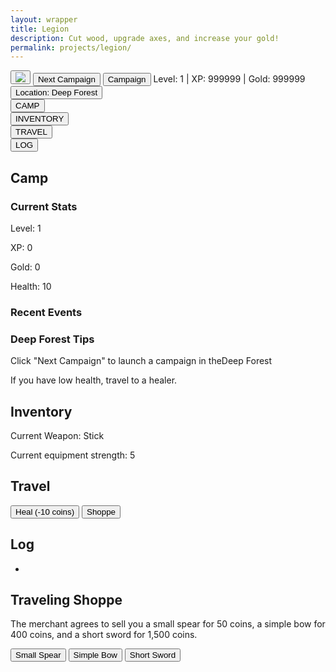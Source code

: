 ```yaml
---
layout: wrapper
title: Legion
description: Cut wood, upgrade axes, and increase your gold!
permalink: projects/legion/
---
```



<link rel="stylesheet" type="text/css" href="{{ site.url }}/assets/css/legion.css">
<!--
<section id="accMenu">
	<h3>Account Menu</h3>
</section>
<div id="News">
    <h4>News</h4>
</div>
-->

<section id="legionHeader">
    <div class="leagionHeaderHeader"></div>
    <button class="legionButton" id="imgButton">
    <img src='{{site.url}}/assets/img/legion/sword.png'>
    </button>
    <button class="legionButton" id="camButton">Next Campaign</button>
    <button class="legionButton" id="camButton2">Campaign</button>
    <span id="stats">Level: 1 | XP: 999999 | Gold: 999999</span>
    <button class="legionButton" id="locButton">Location: <span id="locationSpan">Deep Forest</span></button>
    <div class="legionHeaderFooter"></div>
</section>
<section id="navBlocks">
    <div class="navBlock">
        <button>CAMP</button>
    </div>
    <div class="navBlock">
        <button>INVENTORY</button>
    </div>
    <div class="navBlock">
        <button>TRAVEL</button>
    </div>
    <div class="navBlock">
        <button>LOG</button>
    </div>
</section>
<div id="moreInfoContainer">
<section class="moreInfo" id="camp">
    <h2>Camp</h2>
    <section class="moreInfoSection" id="currentStats">
        <h3>Current Stats</h3>
        <div id="myProgress">
        <div id="myBar"></div>
        </div>
        <p>Level: <span id="level">1</span></p>
        <p>XP: <span id="xp">0</span></p>
        <p>Gold: <span id="gold">0</span></p>
        <p>Health: <span id="health">10</span></p>
    </section>
    <section class="moreInfoSection" id="recentEvents">
        <h3>Recent Events</h3>
        <ol id="recentEventsUL">
            <li style="display: none"></li>
            <li style="display: none"></li>
            <li style="display: none"></li>
        </ol>
    </section>
    <section class="moreInfoSection" id="locationTips">
        <div class="infoContainer" id="deepForestInfoContainer">
            <h3><span class="location">Deep Forest</span> Tips</h3>
            <p>Click "Next Campaign" to launch a campaign in the<span class="location">Deep Forest</span></p>
            <p>If you have low health, travel to a healer.</p>
        </div>
    </section>
</section>
<section class="moreInfo" id="inventory">
    <h2>Inventory</h2>
    <p>Current Weapon: <span id="weaponSpan">Stick</span></p>
    <p>Current equipment strength: <span id="strengthSpan">5</span></p>
</section>

<section class="moreInfo" id="travel">
    <h2>Travel</h2>
    <button id="healButton">Heal (-10 coins)</button>
    <button id="goToShopButton">Shoppe</button>
</section>

<section class="moreInfo" id="log">
    <h2>Log</h2>
    <ul id="logUL">
        <li></li>
    </ul>
</section>
<section class="moreInfo" id="townShop">
    <h2>Traveling Shoppe</h2>
    <p>The merchant agrees to sell you a small spear for 50 coins, a simple bow for 400 coins, and a short sword for 1,500 coins.</p>
    <div id="shopContainer">
        <button class="equipmentButton" id="buySmallSpear">Small Spear</button>
        <button class="equipmentButton" id="buySimpleBow">Simple Bow</button>
        <button class="equipmentButton" id="buyShortSword">Short Sword</button>
    </div>
</section>
</div>
<script src='{{site.url}}/assets/js/legion/legionMain.js'>

